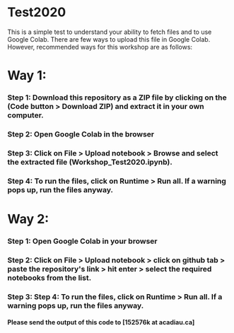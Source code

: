 # Test2020
This is a simple test to understand your ability to fetch files and to use Google Colab.
There are few ways to upload this file in Google Colab. However, recommended ways for this workshop are as follows:

# Way 1:

### Step 1: Download this repository as a ZIP file by clicking on the (Code button > Download ZIP) and extract it in your own computer.
### Step 2: Open Google Colab in the browser
### Step 3: Click on File > Upload notebook > Browse and select the extracted file (Workshop_Test2020.ipynb).
### Step 4: To run the files, click on Runtime > Run all. If a warning pops up, run the files anyway.

# Way 2:

### Step 1: Open Google Colab in your browser
### Step 2: Click on File > Upload notebook > click on github tab > paste the repository's link > hit enter > select the required notebooks from the list.
### Step 3: Step 4: To run the files, click on Runtime > Run all. If a warning pops up, run the files anyway.


#### Please send the output of this code to [152576k at acadiau.ca]
